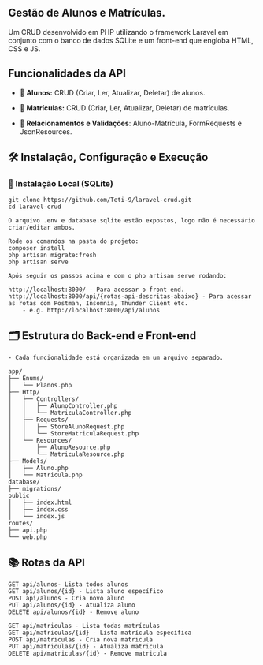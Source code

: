 ## Gestão de Alunos e Matrículas.

Um CRUD desenvolvido em PHP utilizando o framework Laravel em conjunto com o banco de dados SQLite e um front-end que engloba HTML, CSS e JS.

## Funcionalidades da API  

- 📌 **Alunos:** CRUD (Criar, Ler, Atualizar, Deletar) de alunos.  

- 📌 **Matrículas:** CRUD (Criar, Ler, Atualizar, Deletar) de matrículas.  

- 📌 **Relacionamentos e Validações**: Aluno-Matrícula, FormRequests e JsonResources.

## 🛠️ Instalação, Configuração e Execução

### 🔹 Instalação Local (SQLite)
```
git clone https://github.com/Teti-9/laravel-crud.git
cd laravel-crud

O arquivo .env e database.sqlite estão expostos, logo não é necessário criar/editar ambos.

Rode os comandos na pasta do projeto:
composer install
php artisan migrate:fresh
php artisan serve
```
```
Após seguir os passos acima e com o php artisan serve rodando:

http://localhost:8000/ - Para acessar o front-end.
http://localhost:8000/api/{rotas-api-descritas-abaixo} - Para acessar as rotas com Postman, Insomnia, Thunder Client etc.
    - e.g. http://localhost:8000/api/alunos
```
## 🗂️ Estrutura do Back-end e Front-end
```
- Cada funcionalidade está organizada em um arquivo separado.  

app/
├── Enums/
│   └── Planos.php
├── Http/
│   ├── Controllers/
│   │   ├── AlunoController.php
│   │   └── MatriculaController.php
│   ├── Requests/
│   │   ├── StoreAlunoRequest.php
│   │   └── StoreMatriculaRequest.php
│   └── Resources/
│       ├── AlunoResource.php
│       └── MatriculaResource.php
├── Models/
│   ├── Aluno.php
│   └── Matricula.php
database/
├── migrations/
public
│   ├── index.html
│   ├── index.css
│   └── index.js
routes/
├── api.php
└── web.php
```
## 📚 Rotas da API
```
GET api/alunos- Lista todos alunos
GET api/alunos/{id} - Lista aluno específico
POST api/alunos - Cria novo aluno
PUT api/alunos/{id} - Atualiza aluno
DELETE api/alunos/{id} - Remove aluno

GET api/matriculas - Lista todas matrículas
GET api/matriculas/{id} - Lista matrícula específica
POST api/matriculas - Cria nova matricula
PUT api/matriculas/{id} - Atualiza matricula
DELETE api/matriculas/{id} - Remove matricula
```